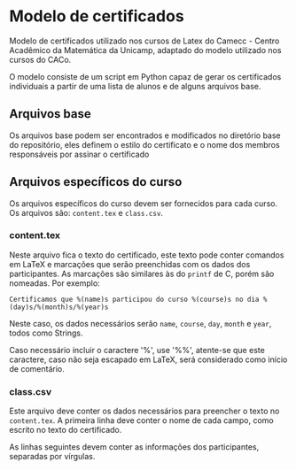 Modelo de certificados
======================

Modelo de certificados utilizado nos cursos de Latex do Camecc - Centro Acadêmico da
Matemática da Unicamp, adaptado do modelo utilizado nos cursos do CACo.

O modelo consiste de um script em Python capaz de gerar os certificados
individuais a partir de uma lista de alunos e de alguns arquivos base.

Arquivos base
-------------

Os arquivos base podem ser encontrados e modificados no diretório base do
repositório, eles definem o estilo do certificato e o nome dos membros
responsáveis por assinar o certificado

Arquivos específicos do curso
-----------------------------

Os arquivos específicos do curso devem ser fornecidos para cada curso. Os
arquivos são: `content.tex` e `class.csv`.

### content.tex

Neste arquivo fica o texto do certificado, este texto pode conter comandos em
LaTeX e marcações que serão preenchidas com os dados dos participantes. As
marcações são similares às do `printf` de C, porém são nomeadas. Por exemplo:

    Certificamos que %(name)s participou do curso %(course)s no dia %(day)s/%(month)s/%(year)s

Neste caso, os dados necessários serão `name`, `course`, `day`, `month` e
`year`, todos como Strings.

Caso necessário incluir o caractere '%', use '%%', atente-se que este
caractere, caso não seja escapado em LaTeX, será considerado como início de
comentário.

### class.csv

Este arquivo deve conter os dados necessários para preencher o texto no
`content.tex`. A primeira linha deve conter o nome de cada campo, como escrito
no texto do certificado.

As linhas seguintes devem conter as informações dos participantes, separadas
por vírgulas.
